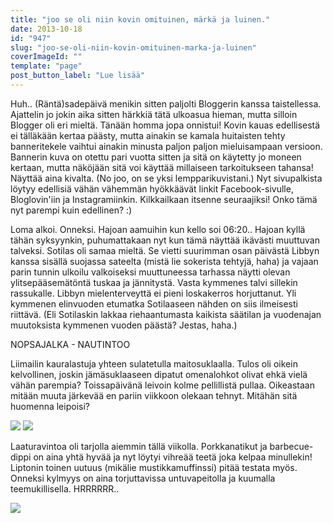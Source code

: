 ```yaml
---
title: "joo se oli niin kovin omituinen, märkä ja luinen."
date: 2013-10-18
id: "947"
slug: "joo-se-oli-niin-kovin-omituinen-marka-ja-luinen"
coverImageId: ""
template: "page"
post_button_label: "Lue lisää"
---
```


Huh.. (Räntä)sadepäivä menikin sitten paljolti Bloggerin kanssa taistellessa. Ajattelin jo jokin aika sitten härkkiä tätä ulkoasua hieman, mutta silloin Blogger oli eri mieltä. Tänään homma jopa onnistui! Kovin kauas edellisestä ei tälläkään kertaa päästy, mutta ainakin se kamala huitaisten tehty banneritekele vaihtui ainakin minusta paljon paljon mieluisampaan versioon. Bannerin kuva on otettu pari vuotta sitten ja sitä on käytetty jo moneen kertaan, mutta näköjään sitä voi käyttää millaiseen tarkoitukseen tahansa! Näyttää aina kivalta. (No joo, on se yksi lempparikuvistani.) Nyt sivupalkista löytyy edellisiä vähän vähemmän hyökkäävät linkit Facebook-sivulle, Bloglovin'iin ja Instagramiinkin. Kilkkailkaan itsenne seuraajiksi! Onko tämä nyt parempi kuin edellinen? :)

Loma alkoi. Onneksi. Hajoan aamuihin kun kello soi 06:20.. Hajoan kyllä tähän syksyynkin, puhumattakaan nyt kun tämä näyttää ikävästi muuttuvan talveksi. Sotilas oli samaa mieltä. Se vietti suurimman osan päivästä Libbyn kanssa sisällä suojassa sateelta (mistä lie sokerista tehtyjä, haha) ja vajaan parin tunnin ulkoilu valkoiseksi muuttuneessa tarhassa näytti olevan ylitsepääsemätöntä tuskaa ja jännitystä. Vasta kymmenes talvi sillekin rassukalle. Libbyn mielenterveyttä ei pieni loskakerros horjuttanut. Yli kymmenen elinvuoden etumatka Sotilaaseen nähden on siis ilmeisesti riittävä. (Eli Sotilaskin lakkaa riehaantumasta kaikista säätilan ja vuodenajan muutoksista kymmenen vuoden päästä? Jestas, haha.)

NOPSAJALKA - NAUTINTOO

Liimailin kauralastuja yhteen sulatetulla maitosuklaalla. Tulos oli oikein kelvollinen, joskin jämäsuklaaseen dipatut omenalohkot olivat ehkä vielä vähän parempia? Toissapäivänä leivoin kolme pellillistä pullaa. Oikeastaan mitään muuta järkevää en pariin viikkoon olekaan tehnyt. Mitähän sitä huomenna leipoisi?

[![](/images/IMG_0480.png)](http://2.bp.blogspot.com/-2CkEzYRlPCw/UmFhO3zzgJI/AAAAAAAAHEs/vFNzH0edAsI/s1600/IMG_0480.png) [![](/images/IMG_0516.png)](http://1.bp.blogspot.com/-f444WAyo_Tc/UmFiTgOMWaI/AAAAAAAAHE0/alBgKbodKT0/s1600/IMG_0516.png)

Laaturavintoa oli tarjolla aiemmin tällä viikolla. Porkkanatikut ja barbecue-dippi on aina yhtä hyvää ja nyt löytyi vihreää teetä joka kelpaa minullekin! Liptonin toinen uutuus (mikälie mustikkamuffinssi) pitää testata myös. Onneksi kylmyys on aina torjuttavissa untuvapeitolla ja kuumalla teemukillisella. HRRRRRR..

[![](/images/ak.png)](http://4.bp.blogspot.com/-6MsUHXVk55c/UmFi4YgDYMI/AAAAAAAAHE8/BKNKDS-3nlY/s1600/ak.png)
